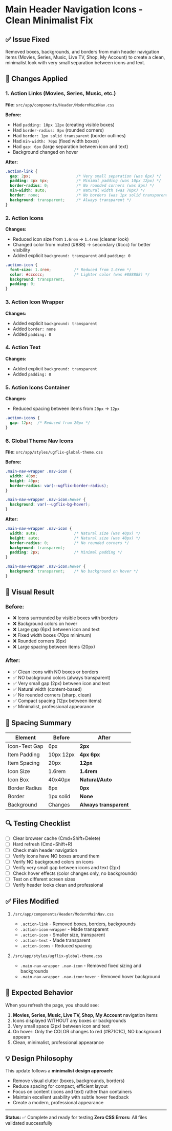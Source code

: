 # Main Header Navigation Icons - Clean Minimalist Fix

## ✅ Issue Fixed
Removed boxes, backgrounds, and borders from main header navigation items (Movies, Series, Music, Live TV, Shop, My Account) to create a clean, minimalist look with very small separation between icons and text.

## 🎯 Changes Applied

### 1. **Action Links (Movies, Series, Music, etc.)**
**File:** `src/app/components/Header/ModernMainNav.css`

**Before:**
- Had `padding: 10px 12px` (creating visible boxes)
- Had `border-radius: 8px` (rounded corners)
- Had `border: 1px solid transparent` (border outlines)
- Had `min-width: 70px` (fixed width boxes)
- Had `gap: 6px` (large separation between icon and text)
- Background changed on hover

**After:**
```css
.action-link {
  gap: 2px;                    /* Very small separation (was 6px) */
  padding: 4px 6px;            /* Minimal padding (was 10px 12px) */
  border-radius: 0;            /* No rounded corners (was 8px) */
  min-width: auto;             /* Natural width (was 70px) */
  border: none;                /* No borders (was 1px solid transparent) */
  background: transparent;     /* Always transparent */
}
```

### 2. **Action Icons**
**Changes:**
- Reduced icon size from `1.6rem` → `1.4rem` (cleaner look)
- Changed color from muted (#888) → secondary (#ccc) for better visibility
- Added explicit `background: transparent` and `padding: 0`

```css
.action-icon {
  font-size: 1.4rem;          /* Reduced from 1.6rem */
  color: #cccccc;             /* Lighter color (was #888888) */
  background: transparent;
  padding: 0;
}
```

### 3. **Action Icon Wrapper**
**Changes:**
- Added explicit `background: transparent`
- Added `border: none`
- Added `padding: 0`

### 4. **Action Text**
**Changes:**
- Added explicit `background: transparent`
- Added `padding: 0`

### 5. **Action Icons Container**
**Changes:**
- Reduced spacing between items from `20px` → `12px`

```css
.action-icons {
  gap: 12px;  /* Reduced from 20px */
}
```

### 6. **Global Theme Nav Icons**
**File:** `src/app/styles/ugflix-global-theme.css`

**Before:**
```css
.main-nav-wrapper .nav-icon {
  width: 40px;
  height: 40px;
  border-radius: var(--ugflix-border-radius);
}

.main-nav-wrapper .nav-icon:hover {
  background: var(--ugflix-bg-hover);
}
```

**After:**
```css
.main-nav-wrapper .nav-icon {
  width: auto;                /* Natural size (was 40px) */
  height: auto;               /* Natural size (was 40px) */
  border-radius: 0;           /* No rounded corners */
  background: transparent;
  padding: 2px;               /* Minimal padding */
}

.main-nav-wrapper .nav-icon:hover {
  background: transparent;    /* No background on hover */
}
```

## 🎨 Visual Result

### Before:
- ❌ Icons surrounded by visible boxes with borders
- ❌ Background colors on hover
- ❌ Large gap (6px) between icon and text
- ❌ Fixed width boxes (70px minimum)
- ❌ Rounded corners (8px)
- ❌ Large spacing between items (20px)

### After:
- ✅ Clean icons with NO boxes or borders
- ✅ NO background colors (always transparent)
- ✅ Very small gap (2px) between icon and text
- ✅ Natural width (content-based)
- ✅ No rounded corners (sharp, clean)
- ✅ Compact spacing (12px between items)
- ✅ Minimalist, professional appearance

## 📏 Spacing Summary

| Element | Before | After |
|---------|--------|-------|
| Icon-Text Gap | 6px | **2px** |
| Item Padding | 10px 12px | **4px 6px** |
| Item Spacing | 20px | **12px** |
| Icon Size | 1.6rem | **1.4rem** |
| Icon Box | 40x40px | **Natural/Auto** |
| Border Radius | 8px | **0px** |
| Border | 1px solid | **None** |
| Background | Changes | **Always transparent** |

## 🔍 Testing Checklist

- [ ] Clear browser cache (Cmd+Shift+Delete)
- [ ] Hard refresh (Cmd+Shift+R)
- [ ] Check main header navigation
- [ ] Verify icons have NO boxes around them
- [ ] Verify NO background colors on icons
- [ ] Verify very small gap between icons and text (2px)
- [ ] Check hover effects (color changes only, no backgrounds)
- [ ] Test on different screen sizes
- [ ] Verify header looks clean and professional

## ✅ Files Modified

1. `/src/app/components/Header/ModernMainNav.css`
   - `.action-link` - Removed boxes, borders, backgrounds
   - `.action-icon-wrapper` - Made transparent
   - `.action-icon` - Smaller size, transparent
   - `.action-text` - Made transparent
   - `.action-icons` - Reduced spacing

2. `/src/app/styles/ugflix-global-theme.css`
   - `.main-nav-wrapper .nav-icon` - Removed fixed sizing and backgrounds
   - `.main-nav-wrapper .nav-icon:hover` - Removed hover background

## 🎯 Expected Behavior

When you refresh the page, you should see:
1. **Movies, Series, Music, Live TV, Shop, My Account** navigation items
2. Icons displayed WITHOUT any boxes or backgrounds
3. Very small space (2px) between icon and text
4. On hover: Only the COLOR changes to red (#B71C1C), NO background appears
5. Clean, minimalist, professional appearance

## 💡 Design Philosophy

This update follows a **minimalist design approach**:
- Remove visual clutter (boxes, backgrounds, borders)
- Reduce spacing for compact, efficient layout
- Focus on content (icons and text) rather than containers
- Maintain excellent usability with subtle hover feedback
- Create a modern, professional appearance

---

**Status:** ✅ Complete and ready for testing
**Zero CSS Errors:** All files validated successfully
